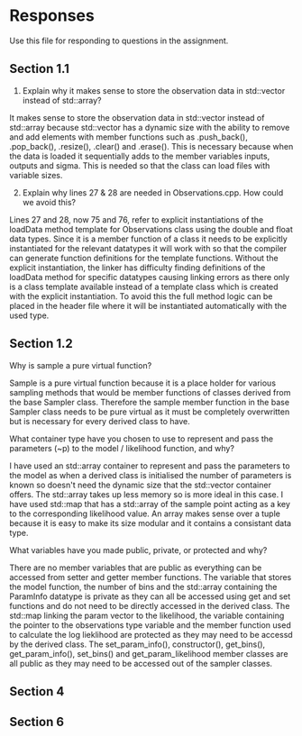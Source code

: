 # Responses

Use this file for responding to questions in the assignment. 

## Section 1.1

1) Explain why it makes sense to store the observation data in std::vector instead of std::array?

It makes sense to store the observation data in std::vector instead of std::array because std::vector has a dynamic size with the ability to remove and add elements with member functions such as .push_back(), .pop_back(), .resize(), .clear() and .erase(). This is necessary because when the data is loaded it sequentially adds to the member variables inputs, outputs and sigma. This is needed so that the class can load files with variable sizes.

2) Explain why lines 27 & 28 are needed in Observations.cpp. How could we avoid this?

Lines 27 and 28, now 75 and 76, refer to explicit instantiations of the loadData method template for Observations class using the double and float data types. Since it is a member function of a class it needs to be explicitly instantiated for the relevant datatypes it will work with so that the compiler can generate function definitions for the template functions. Without the explicit instantiation, the linker has difficulty finding definitions of the loadData method for specific datatypes causing linking errors as there only is a class template available instead of a template class which is created with the explicit instantiation. To avoid this the full method logic can be placed in the header file where it will be instantiated automatically with the used type.

## Section 1.2

Why is sample a pure virtual function?

Sample is a pure virtual function because it is a place holder for various sampling methods that would be member functions of classes derived from the base Sampler class. Therefore the sample member function in the base Sampler class needs to be pure virtual as it must be completely overwritten but is necessary for every derived class to have.

What container type have you chosen to use to represent and pass the parameters (~p) to the model /
likelihood function, and why?

I have used an std::array container to represent and pass the parameters to the model as when a derived class is initialised the number of parameters is known so doesn't need the dynamic size that the std::vector container offers. The std::array takes up less memory so is more ideal in this case. I have used std::map that has a std::array of the sample point acting as a key to the corresponding likelihood value. An array makes sense over a tuple because it is easy to make its size modular and it contains a consistant data type. 

What variables have you made public, private, or protected and why?

There are no member variables that are public as everything can be accessed from setter and getter member functions. The variable that stores the model function, the number of bins and the std::array containing the ParamInfo datatype is private as they can all be accessed using get and set functions and do not need to be directly accessed in the derived class. The std::map linking the param vector to the likelihood, the variable containing the pointer to the observations type variable and the member function used to calculate the log lieklihood are protected as they may need to be accessd by the derived class. The set_param_info(), constructor(), get_bins(), get_param_info(), set_bins() and get_param_likelihood member classes are all public as they may need to be accessed out of the sampler classes.

## Section 4

## Section 6
